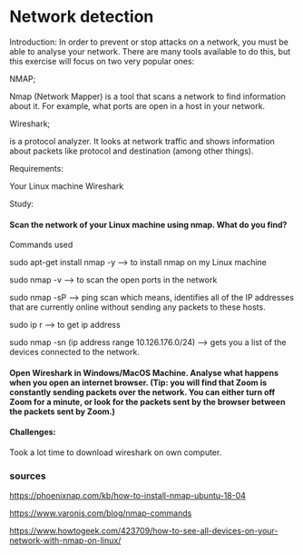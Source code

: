 # Network detection

Introduction:
In order to prevent or stop attacks on a network, you must be able to analyse your network. There are many tools available to do this, but this exercise will focus on two very popular ones: 

NMAP;  

Nmap (Network Mapper) is a tool that scans a network to find information about it. For example, what ports are open in a host in your network.





Wireshark;

is a protocol analyzer. It looks at network traffic and shows information about packets like protocol and destination (among other things).

Requirements:

Your Linux machine
Wireshark




Study:

#### Scan the network of your Linux machine using nmap. What do you find?

Commands used 

sudo apt-get install nmap -y --> to install nmap on my Linux machine

sudo nmap -v --> to scan the open ports in the network
 
sudo nmap -sP --> ping scan which means,  identifies all of the IP addresses that are currently online without sending any packets to these hosts.
 
sudo ip r --> to  get ip address

sudo nmap -sn (ip address range 10.126.176.0/24) --> gets you a list of the devices connected to the network.




#### Open Wireshark in Windows/MacOS Machine. Analyse what happens when you open an internet browser. (Tip: you will find that Zoom is constantly sending packets over the network. You can either turn off Zoom for a minute, or look for the packets sent by the browser between the packets sent by Zoom.)



#### Challenges:

Took a lot time  to download wireshark on own computer.

### sources


https://phoenixnap.com/kb/how-to-install-nmap-ubuntu-18-04


https://www.varonis.com/blog/nmap-commands


https://www.howtogeek.com/423709/how-to-see-all-devices-on-your-network-with-nmap-on-linux/


